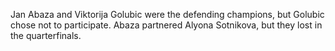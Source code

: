 Jan Abaza and Viktorija Golubic were the defending champions, but Golubic chose not to participate. Abaza partnered Alyona Sotnikova, but they lost in the quarterfinals.
